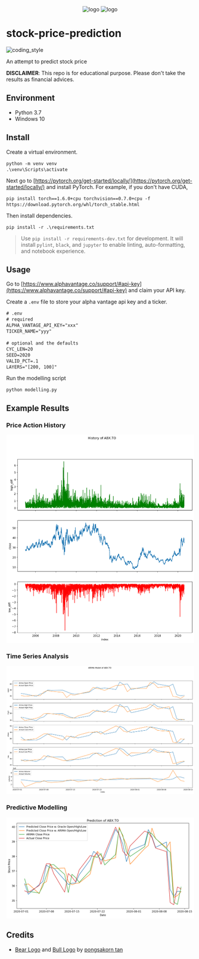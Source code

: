 <div align="center">
    <img src="https://cdn3.iconfinder.com/data/icons/animal-flat-colors/64/bear-512.png" alt="logo" height="96">
    <img src="https://cdn3.iconfinder.com/data/icons/animal-flat-colors/64/bufalo-512.png" alt="logo" height="96">
</div>

# stock-price-prediction

![coding_style](https://img.shields.io/badge/code%20style-black-000000.svg)

An attempt to predict stock price

**DISCLAIMER**: This repo is for educational purpose. Please don't take the results as financial advices.

## Environment

- Python 3.7
- Windows 10

## Install

Create a virtual environment.

    python -m venv venv
    .\venv\Scripts\activate

Next go to [https://pytorch.org/get-started/locally/](https://pytorch.org/get-started/locally/) and install PyTorch. For example, if you don't have CUDA,

    pip install torch==1.6.0+cpu torchvision==0.7.0+cpu -f https://download.pytorch.org/whl/torch_stable.html

Then install dependencies.

    pip install -r .\requirements.txt

> Use `pip install -r requirements-dev.txt` for development.
> It will install `pylint`, `black`, and `jupyter` to enable linting, auto-formatting, and notebook experience.

## Usage

Go to [https://www.alphavantage.co/support/#api-key](https://www.alphavantage.co/support/#api-key) and claim your API key.

Create a `.env` file to store your alpha vantage api key and a ticker.

    # .env
    # required
    ALPHA_VANTAGE_API_KEY="xxx"
    TICKER_NAME="yyy"

    # optional and the defaults
    CYC_LEN=20
    SEED=2020
    VALID_PCT=.1
    LAYERS="[200, 100]"

Run the modelling script

    python modelling.py

## Example Results

### Price Action History

![](examples/history.ABX.TO.png)

### Time Series Analysis

![](examples/arima.ABX.TO.png)

### Predictive Modelling

![](examples/prediction.ABX.TO.png)

## Credits

- [Bear Logo][1] and [Bull Logo][2] by [pongsakorn tan][3]

[1]: https://www.iconfinder.com/icons/4591876/animal_bear_carnivore_cartoon_fauna_head_zoo_icon
[2]: https://www.iconfinder.com/icons/4591900/animal_buffalo_cape_cartoon_fauna_herbivore_zoo_icon
[3]: https://www.iconfinder.com/kerismaker
